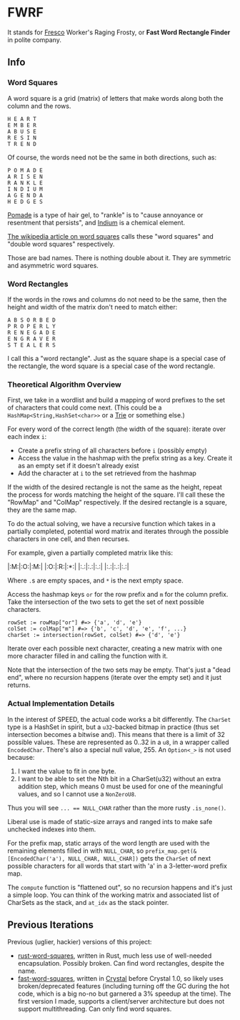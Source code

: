 # FWRF

It stands for [Fresco](https://en.wikipedia.org/wiki/Fresco) Worker's Raging Frosty, or **Fast Word Rectangle Finder** in polite company.

## Info

### Word Squares

A word square is a grid (matrix) of letters that make words along both the column and the rows.

```
H E A R T
E M B E R
A B U S E
R E S I N
T R E N D
```

Of course, the words need not be the same in both directions, such as:

```
P O M A D E
A R I S E N
R A N K L E
I N D I U M
A G E N D A
H E D G E S
```

[Pomade](https://en.wikipedia.org/wiki/Pomade) is a type of hair gel, to "rankle" is to "cause annoyance or resentment that persists", and [Indium](https://en.wikipedia.org/wiki/Indium) is a chemical element.

[The wikipedia article on word squares](https://en.wikipedia.org/wiki/Word_square) calls these "word squares" and "double word squares" respectively.

Those are bad names. There is nothing double about it. They are symmetric and asymmetric word squares.

### Word Rectangles

If the words in the rows and columns do not need to be the same, then the height and width of the matrix don't need to match either:

```
A B S O R B E D
P R O P E R L Y
R E N E G A D E
E N G R A V E R
S T E A L E R S
```

I call this a "word rectangle". Just as the square shape is a special case of the rectangle, the word square is a special case of the word rectangle.

### Theoretical Algorithm Overview

First, we take in a wordlist and build a mapping of word prefixes to the set of characters that could come next. (This could be a `HashMap<String,HashSet<char>>` or a [Trie](https://en.wikipedia.org/wiki/Trie) or something else.)

For every word of the correct length (the width of the square): iterate over each index `i`:

* Create a prefix string of all characters before `i` (possibly empty)
* Access the value in the hashmap with the prefix string as a key. Create it as an empty set if it doesn't already exist
* Add the character at `i` to the set retrieved from the hashmap

If the width of the desired rectangle is not the same as the height, repeat the process for words matching the height of the square. I'll call these the "RowMap" and "ColMap" respectively. If the desired rectangle is a square, they are the same map.

To do the actual solving, we have a recursive function which takes in a partially completed, potential word matrix and iterates through the possible characters in one cell, and then recurses.

For example, given a partially completed matrix like this:

|:M:|:O:|:M:|
|:O:|:R:|:*:|
|:.:|:.:|:.:|
|:.:|:.:|:.:|

Where `.`s are empty spaces, and `*` is the next empty space.

Access the hashmap keys `or` for the row prefix and `m` for the column prefix. Take the intersection of the two sets to get the set of next possible characters.

```
rowSet := rowMap["or"] #=> {'a', 'd', 'e'}
colSet := colMap["m"] #=> {'b', 'c', 'd', 'e', 'f', ...}
charSet := intersection(rowSet, colSet) #=> {'d', 'e'}
```

Iterate over each possible next character, creating a new matrix with one more character filled in and calling the function with it.

Note that the intersection of the two sets may be empty. That's just a "dead end", where no recursion happens (iterate over the empty set) and it just returns.

### Actual Implementation Details

In the interest of SPEED, the actual code works a bit differently. The `CharSet` type is a HashSet in spirit, but a `u32`-backed bitmap in practice (thus set intersection becomes a bitwise and). This means that there is a limit of 32 possible values. These are represented as 0..32 in a `u8`, in a wrapper called `EncodedChar`. There's also a special null value, 255. An `Option<_>` is not used because:

1. I want the value to fit in one byte.
2. I want to be able to set the Nth bit in a CharSet(u32) without an extra addition step, which means 0 must be used for one of the meaningful values, and so I cannot use a `NonZeroU8`.

Thus you will see `... == NULL_CHAR` rather than the more rusty `.is_none()`.

Liberal use is made of static-size arrays and ranged ints to make safe unchecked indexes into them.

For the prefix map, static arrays of the word length are used with the remaining elements filled in with `NULL_CHAR`, so `prefix_map.get(&[EncodedChar('a'), NULL_CHAR, NULL_CHAR])` gets the `CharSet` of next possible characters for all words that start with 'a' in a 3-letter-word prefix map.

The `compute` function is "flattened out", so no recursion happens and it's just a simple loop. You can think of the working matrix and associated list of CharSets as the stack, and `at_idx` as the stack pointer.

## Previous Iterations

Previous (uglier, hackier) versions of this project:

* [rust-word-squares](https://github.com/shelvacu/rust-word-squares), written in Rust, much less use of well-needed encapsulation. Possibly broken. Can find word rectangles, despite the name.
* [fast-word-squares](https://github.com/shelvacu/fast-word-squares), written in [Crystal](https://crystal-lang.org/) before Crystal 1.0, so likely uses broken/deprecated features (including turning off the GC during the hot code, which is a big no-no but garnered a 3% speedup at the time). The first version I made, supports a client/server architecture but does not support multithreading. Can only find word squares.